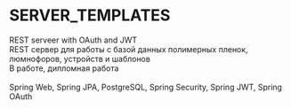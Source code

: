 # SERVER_TEMPLATES
REST serveer with OAuth and JWT 
<br>
REST сервер для работы с базой данных полимерных пленок, люмнофоров, устройств и шаблонов
<br>В работе, дипломная работа
<br><br>
Spring Web, Spring JPA, PostgreSQL, Spring Security, Spring JWT, Spring OAuth
